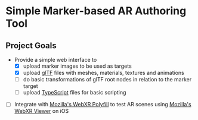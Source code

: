 # Simple Marker-based AR Authoring Tool

## Project Goals

- Provide a simple web interface to
    - [X] upload marker images to be used as targets
    - [X] upload [glTF](https://www.khronos.org/gltf/) files with meshes, materials, textures and animations
    - [ ] do basic transformations of glTF root nodes in relation to the marker target
    - [ ] upload [TypeScript](https://www.typescriptlang.org/) files for basic scripting
- [ ] Integrate with [Mozilla's WebXR Polyfill](https://github.com/mozilla/webxr-polyfill) to test AR scenes using [Mozilla's WebXR Viewer](https://github.com/mozilla-mobile/webxr-ios) on iOS
